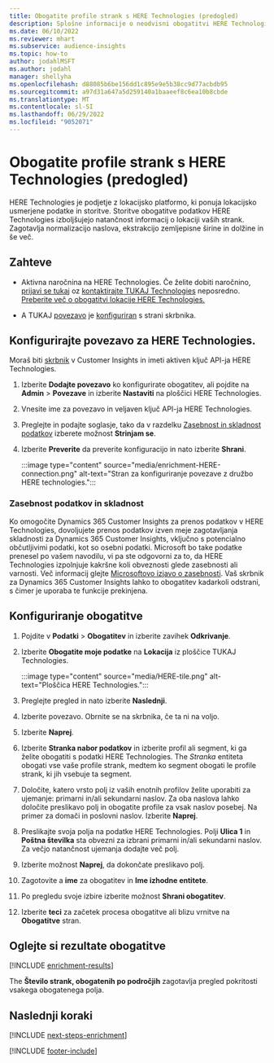 ```yaml
---
title: Obogatite profile strank s HERE Technologies (predogled)
description: Splošne informacije o neodvisni obogatitvi HERE Technologies.
ms.date: 06/10/2022
ms.reviewer: mhart
ms.subservice: audience-insights
ms.topic: how-to
author: jodahlMSFT
ms.author: jodahl
manager: shellyha
ms.openlocfilehash: d88085b6be156dd1c895e9e5b38cc9d77acbdb95
ms.sourcegitcommit: a97d31a647a5d259140a1baaeef8c6ea10b8cbde
ms.translationtype: MT
ms.contentlocale: sl-SI
ms.lasthandoff: 06/29/2022
ms.locfileid: "9052071"
---
```

# <a name="enrich-customer-profiles-with-here-technologies-preview"></a>Obogatite profile strank s HERE Technologies (predogled)

HERE Technologies je podjetje z lokacijsko platformo, ki ponuja lokacijsko usmerjene podatke in storitve. Storitve obogatitve podatkov HERE Technologies izboljšujejo natančnost informacij o lokaciji vaših strank. Zagotavlja normalizacijo naslova, ekstrakcijo zemljepisne širine in dolžine in še več.

## <a name="prerequisites"></a>Zahteve

- Aktivna naročnina na HERE Technologies. Če želite dobiti naročnino, [prijavi se tukaj](https://developer.here.com/sign-up?utm_medium=referral&utm_source=Microsoft-Dynamics-CI&create=Freemium-Basic) oz [kontaktirajte TUKAJ Technologies](https://developer.here.com/help?utm_medium=referral&utm_source=Microsoft-Dynamics-CI#how-can-we-help-you) neposredno. [Preberite več o obogatitvi lokacije HERE Technologies.](https://developer.here.com/location-enrichment?cid=Dev-MicrosoftDynamics-DB-0-Dev-&utm_source=MicrosoftDynamics&utm_medium=referral&utm_campaign=Online_Dev_ReferralMicrosoft)

- A TUKAJ [povezavo](connections.md) je [konfiguriran](#configure-the-connection-for-here-technologies) s strani skrbnika.

## <a name="configure-the-connection-for-here-technologies"></a>Konfigurirajte povezavo za HERE Technologies.

Moraš biti [skrbnik](permissions.md#admin) v Customer Insights in imeti aktiven ključ API-ja HERE Technologies.

1. Izberite **Dodajte povezavo** ko konfigurirate obogatitev, ali pojdite na **Admin** > **Povezave** in izberite **Nastaviti** na ploščici HERE Technologies.

1. Vnesite ime za povezavo in veljaven ključ API-ja HERE Technologies.

1. Preglejte in podajte soglasje, tako da v razdelku [Zasebnost in skladnost podatkov](#data-privacy-and-compliance) izberete možnost **Strinjam se**.

1. Izberite **Preverite** da preverite konfiguracijo in nato izberite **Shrani**.

   :::image type="content" source="media/enrichment-HERE-connection.png" alt-text="Stran za konfiguriranje povezave z družbo HERE technologies.":::

### <a name="data-privacy-and-compliance"></a>Zasebnost podatkov in skladnost

Ko omogočite Dynamics 365 Customer Insights za prenos podatkov v HERE Technologies, dovoljujete prenos podatkov izven meje zagotavljanja skladnosti za Dynamics 365 Customer Insights, vključno s potencialno občutljivimi podatki, kot so osebni podatki. Microsoft bo take podatke prenesel po vašem navodilu, vi pa ste odgovorni za to, da HERE Technologies izpolnjuje kakršne koli obveznosti glede zasebnosti ali varnosti. Več informacij glejte [Microsoftovo izjavo o zasebnosti](https://go.microsoft.com/fwlink/?linkid=396732).
Vaš skrbnik za Dynamics 365 Customer Insights lahko to obogatitev kadarkoli odstrani, s čimer je uporaba te funkcije prekinjena.

## <a name="configure-the-enrichment"></a>Konfiguriranje obogatitve

1. Pojdite v **Podatki** > **Obogatitev** in izberite zavihek **Odkrivanje**.

1. Izberite **Obogatite moje podatke** na **Lokacija** iz ploščice TUKAJ Technologies.

   :::image type="content" source="media/HERE-tile.png" alt-text="Ploščica HERE Technologies.":::

1. Preglejte pregled in nato izberite **Naslednji**.

1. Izberite povezavo. Obrnite se na skrbnika, če ta ni na voljo.

1. Izberite **Naprej**.

1. Izberite **Stranka nabor podatkov** in izberite profil ali segment, ki ga želite obogatiti s podatki HERE Technologies. The *Stranka* entiteta obogati vse vaše profile strank, medtem ko segment obogati le profile strank, ki jih vsebuje ta segment.

1. Določite, katero vrsto polj iz vaših enotnih profilov želite uporabiti za ujemanje: primarni in/ali sekundarni naslov. Za oba naslova lahko določite preslikavo polj in obogatite profile za vsak naslov posebej. Na primer za domači in poslovni naslov. Izberite **Naprej**.

1. Preslikajte svoja polja na podatke HERE Technologies. Polji **Ulica 1** in **Poštna številka** sta obvezni za izbrani primarni in/ali sekundarni naslov. Za večjo natančnost ujemanja dodajte več polj.

1. Izberite možnost **Naprej**, da dokončate preslikavo polj.

1. Zagotovite a **ime** za obogatitev in **Ime izhodne entitete**.

1. Po pregledu svoje izbire izberite možnost **Shrani obogatitev**.

1. Izberite **teci** za začetek procesa obogatitve ali blizu vrnitve na **Obogatitve** stran.

## <a name="view-enrichment-results"></a>Oglejte si rezultate obogatitve

[!INCLUDE [enrichment-results](includes/enrichment-results.md)]

The **Število strank, obogatenih po področjih** zagotavlja pregled pokritosti vsakega obogatenega polja.

## <a name="next-steps"></a>Naslednji koraki

[!INCLUDE [next-steps-enrichment](includes/next-steps-enrichment.md)]

[!INCLUDE [footer-include](includes/footer-banner.md)]
